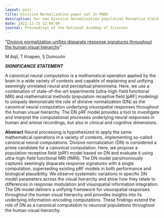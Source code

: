 ```yaml
---
layout: post
title: Divisive Normalization paper out in PNAS
description: Our new Divisive Normalisation population Receptive Field model explains responses throughout visual cortex. 
date: 2021-11-15 12:00:00
journal: Proceedings of the National Academy of Sciences
---
```


"<a href="https://doi.org/10.1073/pnas.2108713118" target="_blank" alt="Divisive normalization unifies disparate response signatures throughout the human visual hierarchy" >Divisive normalization unifies disparate response signatures throughout the human visual hierarchy</a>".

M Aqil, T Knapen, S Dumoulin


***SIGNIFICANCE STATEMENT***

A canonical neural computation is a mathematical operation applied by the brain in a wide variety of contexts and capable of explaining and unifying seemingly unrelated neural and perceptual phenomena. Here, we use a combination of state-of-the-art experiments (ultra-high-field functional MRI) and mathematical methods (population receptive field [pRF] modeling) to uniquely demonstrate the role of divisive normalization (DN) as the canonical neural computation underlying visuospatial responses throughout the human visual hierarchy. The DN pRF model provides a tool to investigate and interpret the computational processes underlying neural responses in human and animal recordings, but also in clinical and cognitive dimensions.

**Abstract** Neural processing is hypothesized to apply the same mathematical operations in a variety of contexts, implementing so-called canonical neural computations. Divisive normalization (DN) is considered a prime candidate for a canonical computation. Here, we propose a population receptive field (pRF) model based on DN and evaluate it using ultra-high-field functional MRI (fMRI). The DN model parsimoniously captures seemingly disparate response signatures with a single computation, superseding existing pRF models in both performance and biological plausibility. We observe systematic variations in specific DN model parameters across the visual hierarchy and show how they relate to differences in response modulation and visuospatial information integration. The DN model delivers a unifying framework for visuospatial responses throughout the human visual hierarchy and provides insights into its underlying information-encoding computations. These findings extend the role of DN as a canonical computation to neuronal populations throughout the human visual hierarchy.